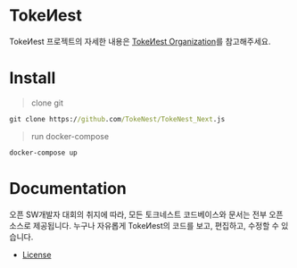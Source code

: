 # TokeИest
TokeИest 프로젝트의 자세한 내용은 [TokeИest Organization](https://github.com/TokeNest)를 참고해주세요.

# Install

> clone git
```cmd
git clone https://github.com/TokeNest/TokeNest_Next.js
```

> run docker-compose
```cmd
docker-compose up
```


# Documentation

오픈 SW개발자 대회의 취지에 따라, 모든 토크네스트 코드베이스와 문서는 전부 오픈 소스로 제공됩니다. 누구나 자유롭게 TokeИest의 코드를 보고, 편집하고, 수정할 수 있습니다.

- [License](./LICENSE)
